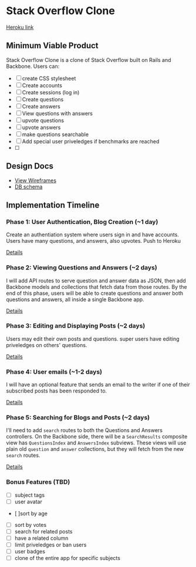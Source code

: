 # Stack Overflow Clone

[Heroku link][heroku]

[heroku]: http://flux-capacitr.herokuapp.com

## Minimum Viable Product
Stack Overflow Clone is a clone of Stack Overflow built on Rails and Backbone. Users can:

<!-- This is a Markdown checklist. Use it to keep track of your progress! -->
- [ ] create CSS stylesheet
- [ ] Create accounts
- [ ] Create sessions (log in)
- [ ] Create questions
- [ ] Create answers
- [ ] View questions with answers
- [ ] upvote questions
- [ ] upvote answers
- [ ] make questions searchable
- [ ] Add special user priveledges if benchmarks are reached
- [ ]

## Design Docs
* [View Wireframes][views]
* [DB schema][schema]

[views]: ./docs/views.md
[schema]: ./docs/schema.md

## Implementation Timeline

### Phase 1: User Authentication, Blog Creation (~1 day)
  Create an authentiation system where users sign in and have accounts.  Users have many questions, and answers, also upvotes.  Push to Heroku

[Details][phase-one]

### Phase 2: Viewing Questions and Answers (~2 days)
I will add API routes to serve question and answer data as JSON, then add Backbone
models and collections that fetch data from those routes. By the end of this
phase, users will be able to create questions and answer both questions and answers, all
inside a single Backbone app.

[Details][phase-two]

### Phase 3: Editing and Displaying Posts (~2 days)
Users may edit their own posts and questions.  super users have editing priveledges on others' questions.

[Details][phase-three]

### Phase 4: User emails (~1-2 days)
  I will have an optional feature that sends an email to the writer if one of their subscribed posts has been responded to.

[Details][phase-four]

### Phase 5: Searching for Blogs and Posts (~2 days)
I'll need to add `search` routes to both the Questions and Answers controllers. On the
Backbone side, there will be a `SearchResults` composite view has `QuestionsIndex`
and `AnswersIndex` subviews. These views will use plain old `question` and `answer`
collections, but they will fetch from the new `search` routes.

[Details][phase-five]

### Bonus Features (TBD)
- [ ] subject tags
- [ ] user avatar
- [ ]sort by age
- [ ] sort by votes
- [ ] search for related posts
- [ ] have a related column
- [ ] limit priveledges or ban users
- [ ] user badges
- [ ] clone of the entire app for specific subjects

[phase-one]: ./docs/phases/phase1.md
[phase-two]: ./docs/phases/phase2.md
[phase-three]: ./docs/phases/phase3.md
[phase-four]: ./docs/phases/phase4.md
[phase-five]: ./docs/phases/phase5.md



<!-- rm ~/.ssh/id_rsa.pub
heroku login
ssh-keygen -t rsa -b 4096 -C "bbraelan@gmail.com"
heroku keys:add
git remote add heroku git@heroku.com:pure-coast-4988.git
git push heroku master
heroku open -->
